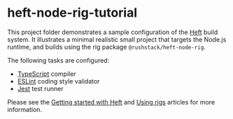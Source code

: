 # heft-node-rig-tutorial

This project folder demonstrates a sample configuration of the [Heft](https://www.npmjs.com/package/@rushstack/heft)
build system.  It illustrates a minimal realistic small project that targets the Node.js runtime,
and builds using the rig package `@rushstack/heft-node-rig`.

The following tasks are configured:
- [TypeScript](https://rushstack.io/pages/heft_tasks/typescript/) compiler
- [ESLint](https://rushstack.io/pages/heft_tasks/eslint/) coding style validator
- [Jest](https://rushstack.io/pages/heft_tasks/jest/) test runner

Please see the [Getting started with Heft](https://rushstack.io/pages/heft_tutorials/getting_started/)
and [Using rigs](https://rushstack.io/pages/heft/rig_packages/) articles for more information.
